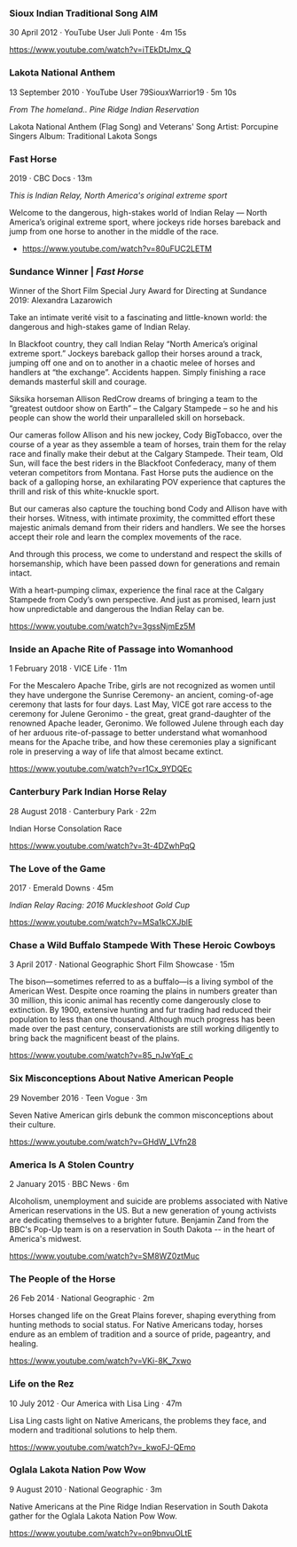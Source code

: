 


### Sioux Indian Traditional Song AIM

30 April 2012 · YouTube User Juli Ponte · 4m 15s

https://www.youtube.com/watch?v=iTEkDtJmx_Q

### Lakota National Anthem

13 September 2010 · YouTube User 79SiouxWarrior19 · 5m 10s

_From The homeland.. Pine Ridge Indian Reservation_

Lakota National Anthem (Flag Song) and Veterans' Song
Artist: Porcupine Singers
Album: Traditional Lakota Songs

### Fast Horse

2019 · CBC Docs · 13m

_This is Indian Relay, North America's original extreme sport_

Welcome to the dangerous, high-stakes world of Indian Relay — North
America’s original extreme sport, where jockeys ride horses bareback
and jump from one horse to another in the middle of the race.

* https://www.youtube.com/watch?v=80uFUC2LETM

### Sundance Winner | _Fast Horse_

Winner of the Short Film Special Jury Award for Directing at Sundance
2019: Alexandra Lazarowich

Take an intimate verité visit to a fascinating and little-known world:
the dangerous and high-stakes game of Indian Relay.

In Blackfoot country, they call Indian Relay “North America’s original
extreme sport.” Jockeys bareback gallop their horses around a track,
jumping off one and on to another in a chaotic melee of horses and
handlers at “the exchange”. Accidents happen. Simply finishing a race
demands masterful skill and courage.

Siksika horseman Allison RedCrow dreams of bringing a team to the
“greatest outdoor show on Earth” – the Calgary Stampede – so he and
his people can show the world their unparalleled skill on horseback.  

Our cameras follow Allison and his new jockey, Cody BigTobacco, over
the course of a year as they assemble a team of horses, train them for
the relay race and finally make their debut at the Calgary Stampede.
Their team, Old Sun, will face the best riders in the Blackfoot
Confederacy, many of them veteran competitors from Montana. Fast Horse
puts the audience on the back of a galloping horse, an exhilarating
POV experience that captures the thrill and risk of this white-knuckle
sport. 

But our cameras also capture the touching bond Cody and Allison have
with their horses. Witness, with intimate proximity, the committed
effort these majestic animals demand from their riders and
handlers. We see the horses accept their role and learn the complex
movements of the race.

And through this process, we come to understand and respect the skills
of horsemanship, which have been passed down for generations and
remain intact.

With a heart-pumping climax, experience the final race at the Calgary
Stampede from Cody’s own perspective. And just as promised, learn just
how unpredictable and dangerous the Indian Relay can be. 

https://www.youtube.com/watch?v=3gssNjmEz5M

### Inside an Apache Rite of Passage into Womanhood

1 February 2018 · VICE Life · 11m

For the Mescalero Apache Tribe, girls are not recognized as women
until they have undergone the Sunrise Ceremony- an ancient,
coming-of-age ceremony that lasts for four days. Last May, VICE got
rare access to the ceremony for Julene Geronimo - the great, great
grand-daughter of the renowned Apache leader, Geronimo. We followed
Julene through each day of her arduous rite-of-passage to better
understand what womanhood means for the Apache tribe, and how these
ceremonies play a significant role in preserving a way of life that
almost became extinct.

https://www.youtube.com/watch?v=r1Cx_9YDQEc

### Canterbury Park Indian Horse Relay

28 August 2018 · Canterbury Park · 22m

Indian Horse Consolation Race

https://www.youtube.com/watch?v=3t-4DZwhPqQ

### The Love of the Game

2017 · Emerald Downs · 45m

_Indian Relay Racing: 2016 Muckleshoot Gold Cup_

https://www.youtube.com/watch?v=MSa1kCXJblE

### Chase a Wild Buffalo Stampede With These Heroic Cowboys

3 April 2017 · National Geographic Short Film Showcase · 15m

The bison—sometimes referred to as a buffalo—is a living symbol of the
American West. Despite once roaming the plains in numbers greater than
30 million, this iconic animal has recently come dangerously close to
extinction. By 1900, extensive hunting and fur trading had reduced
their population to less than one thousand. Although much progress has
been made over the past century, conservationists are still working
diligently to bring back the magnificent beast of the plains.

https://www.youtube.com/watch?v=85_nJwYqE_c

### Six Misconceptions About Native American People

29 November 2016 · Teen Vogue · 3m

Seven Native American girls debunk the common misconceptions about
their culture. 

https://www.youtube.com/watch?v=GHdW_LVfn28

### America Is A Stolen Country

2 January 2015 · BBC News · 6m

Alcoholism, unemployment and suicide are problems associated with
Native American reservations in the US. But a new generation of young
activists are dedicating themselves to a brighter future. Benjamin
Zand from the BBC's Pop-Up team is on a reservation in South Dakota --
in the heart of America's midwest.  

https://www.youtube.com/watch?v=SM8WZ0ztMuc

### The People of the Horse

26 Feb 2014 · National Geographic · 2m

Horses changed life on the Great Plains forever, shaping everything
from hunting methods to social status. For Native Americans today,
horses endure as an emblem of tradition and a source of pride,
pageantry, and healing.

https://www.youtube.com/watch?v=VKi-8K_7xwo

### Life on the Rez

10 July 2012 · Our America with Lisa Ling · 47m

Lisa Ling casts light on Native Americans, the problems they face, and
modern and traditional solutions to help them.

https://www.youtube.com/watch?v=_kwoFJ-QEmo

### Oglala Lakota Nation Pow Wow

9 August 2010 · National Geographic · 3m

Native Americans at the Pine Ridge Indian Reservation in South Dakota
gather for the Oglala Lakota Nation Pow Wow.

https://www.youtube.com/watch?v=on9bnvuOLtE
